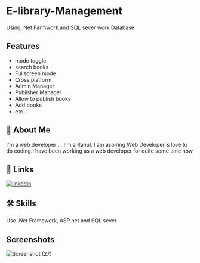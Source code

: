 # E-library-Management
Using .Net Farmwork and SQL  sever work Database

## Features

- mode toggle
- search books
- Fullscreen mode
- Cross platform
- Admin Manager
- Publisher  Manager
- Allow to publish books
- Add books
- etc.. 

## 🚀 About Me
I'm a web developer ...
I'm a Rahul, I am aspiring  Web Developer &amp; love to do coding.I have been working as a web developer for quite some time now. 


## 🔗 Links
[![linkedin](https://img.shields.io/badge/linkedin-0A66C2?style=for-the-badge&logo=linkedin&logoColor=white)](https://www.linkedin.com/in/rahul-kumar-wed/)



## 🛠 Skills
Use .Net Framework, ASP.net and SQL sever


## Screenshots

![Screenshot (27)](https://github.com/Rahul0-Kumar/E-library-Management/assets/157640152/9bb88a82-f597-4a90-911d-c62844a00c16)

